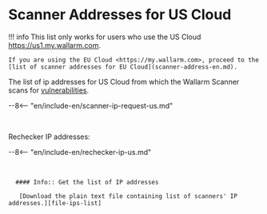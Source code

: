 [file-ips-list]: https://docs.wallarm.com/downloads/scanner-ip-addresses-us.txt

# Scanner Addresses for US Cloud

!!! info
    This list only works for users who use the US Cloud <https://us1.my.wallarm.com>.
    
    If you are using the EU Cloud <https://my.wallarm.com>, proceed to the [list of scanner addresses for EU Cloud](scanner-address-en.md).

The list of ip addresses for US Cloud from which the Wallarm Scanner scans for [vulnerabilities](../glossary-en.md#vulnerability).

--8<-- "en/include-en/scanner-ip-request-us.md"

<br>

Rechecker IP addresses:

--8<-- "en/include-en/rechecker-ip-us.md"

<br>

      #### Info:: Get the list of IP addresses
      
       [Download the plain text file containing list of scanners' IP addresses.][file-ips-list]
